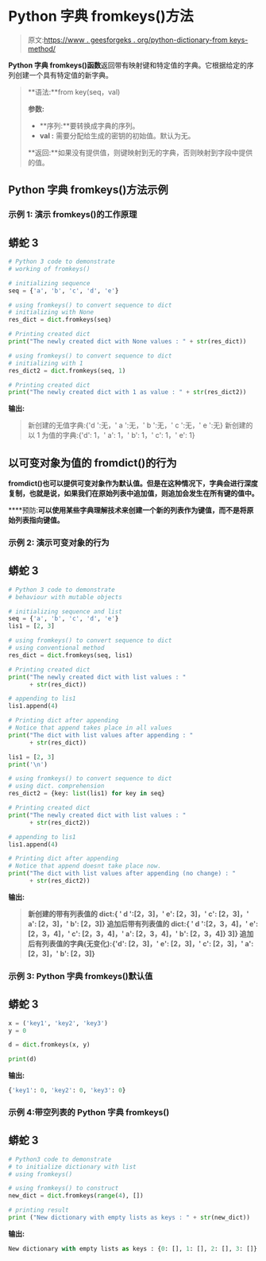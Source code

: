 # Python 字典 fromkeys()方法

> 原文:[https://www . geesforgeks . org/python-dictionary-from keys-method/](https://www.geeksforgeeks.org/python-dictionary-fromkeys-method/)

**Python 字典 fromkeys()函数**返回带有映射键和特定值的字典。它根据给定的序列创建一个具有特定值的新字典。

> **语法:**from key(seq，val)
> 
> **参数:**
> 
> *   **序列:**要转换成字典的序列。
> *   **val :** 需要分配给生成的密钥的初始值。默认为无。
> 
> **返回:**如果没有提供值，则键映射到无的字典，否则映射到字段中提供的值。

## Python 字典 fromkeys()方法示例

### **示例 1:** 演示 fromkeys()的工作原理

## 蟒蛇 3

```py
# Python 3 code to demonstrate
# working of fromkeys()

# initializing sequence
seq = {'a', 'b', 'c', 'd', 'e'}

# using fromkeys() to convert sequence to dict
# initializing with None
res_dict = dict.fromkeys(seq)

# Printing created dict
print("The newly created dict with None values : " + str(res_dict))

# using fromkeys() to convert sequence to dict
# initializing with 1
res_dict2 = dict.fromkeys(seq, 1)

# Printing created dict
print("The newly created dict with 1 as value : " + str(res_dict2))
```

**输出:**

> 新创建的无值字典:{'d ':无，' a ':无，' b ':无，' c ':无，' e ':无}
> 新创建的以 1 为值的字典:{'d': 1，' a': 1，' b': 1，' c': 1，' e': 1}

## 以可变对象为值的 fromdict()的行为

**fromdict()也可以提供可变对象作为默认值。但是在这种情况下，字典会进行深度复制，也就是说，如果我们在原始列表中追加值，则追加会发生在所有键的值中。**

****预防:**可以使用某些字典理解技术来创建一个新的列表作为键值，而不是将原始列表指向键值。**

### ****示例 2:** 演示可变对象的行为**

## **蟒蛇 3**

```py
# Python 3 code to demonstrate
# behaviour with mutable objects

# initializing sequence and list
seq = {'a', 'b', 'c', 'd', 'e'}
lis1 = [2, 3]

# using fromkeys() to convert sequence to dict
# using conventional method
res_dict = dict.fromkeys(seq, lis1)

# Printing created dict
print("The newly created dict with list values : "
      + str(res_dict))

# appending to lis1
lis1.append(4)

# Printing dict after appending
# Notice that append takes place in all values
print("The dict with list values after appending : "
      + str(res_dict))

lis1 = [2, 3]
print('\n')

# using fromkeys() to convert sequence to dict
# using dict. comprehension
res_dict2 = {key: list(lis1) for key in seq}

# Printing created dict
print("The newly created dict with list values : "
      + str(res_dict2))

# appending to lis1
lis1.append(4)

# Printing dict after appending
# Notice that append doesnt take place now.
print("The dict with list values after appending (no change) : "
      + str(res_dict2))
```

****输出:****

> **新创建的带有列表值的 dict:{ ' d ':[2，3]，' e': [2，3]，' c': [2，3]，' a': [2，3]，' b': [2，3]}
> 追加后带有列表值的 dict:{ ' d ':[2，3，4]，' e': [2，3，4]，' c': [2，3，4]，' a': [2，3，4]，' b': [2，3，4]}
> 3]}
> 追加后有列表值的字典(无变化):{'d': [2，3]，' e': [2，3]，' c': [2，3]，' a': [2，3]，' b': [2，3]}**

### **示例 3: Python 字典 fromkeys()默认值**

## **蟒蛇 3**

```py
x = ('key1', 'key2', 'key3')
y = 0

d = dict.fromkeys(x, y)

print(d)
```

****输出:****

```py
{'key1': 0, 'key2': 0, 'key3': 0}
```

### **示例 4:带空列表的 Python 字典 fromkeys()**

## **蟒蛇 3**

```py
# Python3 code to demonstrate
# to initialize dictionary with list
# using fromkeys()

# using fromkeys() to construct
new_dict = dict.fromkeys(range(4), [])

# printing result
print ("New dictionary with empty lists as keys : " + str(new_dict))
```

****输出:****

```py
New dictionary with empty lists as keys : {0: [], 1: [], 2: [], 3: []}
```